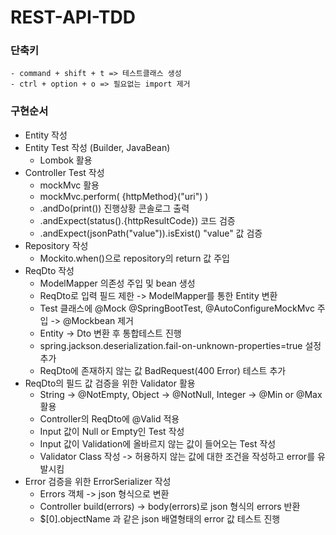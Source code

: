 # REST-API-TDD

### 단축키
    - command + shift + t => 테스트클래스 생성
    - ctrl + option + o => 필요없는 import 제거

### 구현순서
- Entity 작성
- Entity Test 작성 (Builder, JavaBean)
  - Lombok 활용
- Controller Test 작성
  - mockMvc 활용
  - mockMvc.perform( {httpMethod}("uri") )
  - .andDo(print()) 진행상황 콘솔로그 출력
  - .andExpect(status().{httpResultCode}) 코드 검증
  - .andExpect(jsonPath("value")).isExist() "value" 값 검증
- Repository 작성
  - Mockito.when()으로 repository의 return 값 주입
- ReqDto 작성
  - ModelMapper 의존성 주입 및 bean 생성
  - ReqDto로 입력 필드 제한 -> ModelMapper를 통한 Entity 변환
  - Test 클래스에 @Mock @SpringBootTest, @AutoConfigureMockMvc 주입 -> @Mockbean 제거
  - Entity -> Dto 변환 후 통합테스트 진행
  - spring.jackson.deserialization.fail-on-unknown-properties=true 설정 추가
  - ReqDto에 존재하지 않는 값 BadRequest(400 Error) 테스트 추가
- ReqDto의 필드 값 검증을 위한 Validator 활용
  - String -> @NotEmpty, Object -> @NotNull, Integer -> @Min or @Max 활용
  - Controller의 ReqDto에 @Valid 적용
  - Input 값이 Null or Empty인 Test 작성
  - Input 값이 Validation에 올바르지 않는 값이 들어오는 Test 작성
  - Validator Class 작성 -> 허용하지 않는 값에 대한 조건을 작성하고 error를 유발시킴
- Error 검증을 위한 ErrorSerializer 작성
  - Errors 객체 -> json 형식으로 변환
  - Controller build(errors) -> body(errors)로 json 형식의 errors 반환
  - $[0].objectName 과 같은 json 배열형태의 error 값 테스트 진행
